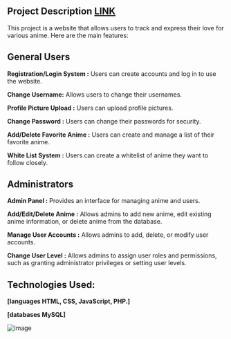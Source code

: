 


## **Project Description [LINK](https://www.comsci-rmutp.com/651113/LB9/index.php)**

This project is a website that allows users to track and express their love for various anime.  Here are the main features:

## **General Users**


**Registration/Login System :** Users can create accounts and log in to use the website.


**Change Username:** Allows users to change their usernames.


**Profile Picture Upload :** Users can upload profile pictures.


**Change Password :** Users can change their passwords for security.


**Add/Delete Favorite Anime :** Users can create and manage a list of their favorite anime.


**White List System :** Users can create a whitelist of anime they want to follow closely.





## Administrators


**Admin Panel :** Provides an interface for managing anime and users.


**Add/Edit/Delete Anime :** Allows admins to add new anime, edit existing anime information, or delete anime from the database.


**Manage User Accounts :** Allows admins to add, delete, or modify user accounts.


**Change User Level :** Allows admins to assign user roles and permissions, such as granting administrator privileges or setting user levels.


## Technologies Used:

**[languages   HTML, CSS, JavaScript, PHP.]**

**[databases   MySQL]**


![image](https://github.com/user-attachments/assets/ca3f2fb9-d4c3-434e-9591-a3d6ab9b5fd9)

